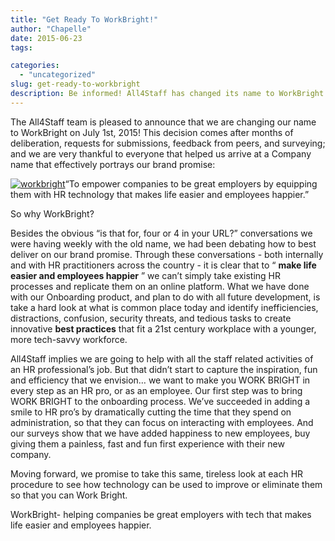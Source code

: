 ```yaml
---
title: "Get Ready To WorkBright!"
author: "Chapelle"
date: 2015-06-23
tags:

categories:
  - "uncategorized"
slug: get-ready-to-workbright
description: Be informed! All4Staff has changed its name to WorkBright. A name that effectively portrays our brand promise. Visit www.workbright to find out more.
---
```

The All4Staff team is pleased to announce that we are changing our name to WorkBright on July 1st, 2015! This decision comes after months of deliberation, requests for submissions, feedback from peers, and surveying; and we are very thankful to everyone that helped us arrive at a Company name that effectively portrays our brand promise:  
  
[![workbright](/images/blog/get-ready-to-workbright/WorkBright-W-Top-225pxHR.png)](http://workbright.wpengine.com/wp-content/uploads/2015/06/WorkBright-W-Top-225pxHR.png)“To empower companies to be great employers by equipping them with HR technology that makes life easier and employees happier.”  
  
So why WorkBright?  
  
Besides the obvious “is that for, four or 4 in your URL?” conversations we were having weekly with the old name, we had been debating how to best deliver on our brand promise. Through these conversations - both internally and with HR practitioners across the country - it is clear that to “ **make life easier and employees happier** ” we can’t simply take existing HR processes and replicate them on an online platform. What we have done with our Onboarding product, and plan to do with all future development, is take a hard look at what is common place today and identify inefficiencies, distractions, confusion, security threats, and tedious tasks to create innovative **best practices** that fit a 21st century workplace with a younger, more tech-savvy workforce.  
  
All4Staff implies we are going to help with all the staff related activities of an HR professional’s job. But that didn’t start to capture the inspiration, fun and efficiency that we envision… we want to make you WORK BRIGHT in every step as an HR pro, or as an employee. Our first step was to bring WORK BRIGHT to the onboarding process. We’ve succeeded in adding a smile to HR pro’s by dramatically cutting the time that they spend on administration, so that they can focus on interacting with employees. And our surveys show that we have added happiness to new employees, buy giving them a painless, fast and fun first experience with their new company.  
  
Moving forward, we promise to take this same, tireless look at each HR procedure to see how technology can be used to improve or eliminate them so that you can Work Bright.  
  
WorkBright- helping companies be great employers with tech that makes life easier and employees happier.
